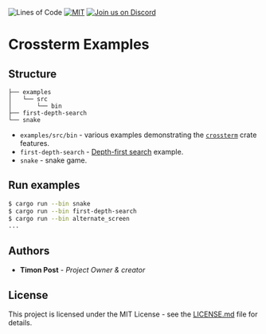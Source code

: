 ![Lines of Code][s7] [![MIT][s2]][l2] [![Join us on Discord][s5]][l5]

# Crossterm Examples

## Structure

```
├── examples
│   └── src
│       └── bin
├── first-depth-search
└── snake
```

* `examples/src/bin` - various examples demonstrating the [`crossterm`](https://crates.io/crates/crossterm) crate
  features.
* `first-depth-search` - [Depth-first search](https://en.wikipedia.org/wiki/Depth-first_search) example.
* `snake` - snake game.

## Run examples

```bash
$ cargo run --bin snake
$ cargo run --bin first-depth-search
$ cargo run --bin alternate_screen
...
```

## Authors

* **Timon Post** - *Project Owner & creator*

## License

This project is licensed under the MIT License - see the [LICENSE.md](./LICENSE) file for details.

[s2]: https://img.shields.io/badge/license-MIT-blue.svg
[l2]: ./LICENSE

[s5]: https://img.shields.io/discord/560857607196377088.svg?logo=discord
[l5]: https://discord.gg/K4nyTDB

[s7]: https://travis-ci.org/crossterm-rs/examples.svg?branch=master
